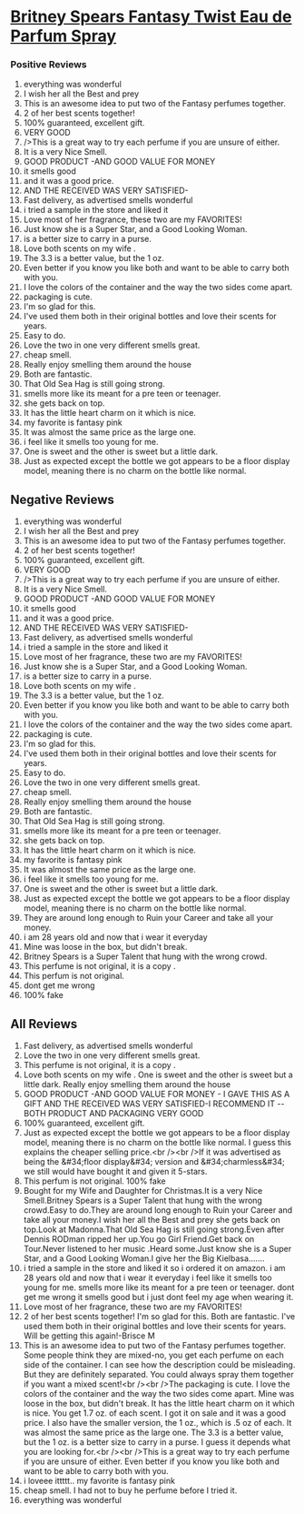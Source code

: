 # [Britney Spears Fantasy Twist Eau de Parfum Spray](https://products.checkmycream.com/products/Britney-Spears-Fantasy-Twist-Eau-de-Parfum-Spray.html)

### Positive Reviews

<ol>
      <li>everything was wonderful</li>
      <li>I wish her all the Best and prey</li>
      <li>This is an awesome idea to put two of the Fantasy perfumes together.  </li>
      <li>2 of her best scents together!</li>
      <li>100% guaranteed, excellent gift.</li>
      <li>VERY GOOD</li>
      <li>/&gt;This is a great way to try each perfume if you are unsure of either.  </li>
      <li>It is a very Nice Smell.</li>
      <li>GOOD PRODUCT -AND GOOD VALUE FOR MONEY</li>
      <li>it smells good</li>
      <li>and it was a good price.  </li>
      <li>AND THE RECEIVED WAS VERY SATISFIED-</li>
      <li>Fast delivery, as advertised smells wonderful</li>
      <li>i tried a sample in the store and liked it</li>
      <li>Love most of her fragrance, these two are my FAVORITES!</li>
      <li>Just know she is a Super Star, and a Good Looking Woman.</li>
      <li>is a better size to carry in a purse.  </li>
      <li>Love both scents on my wife .</li>
      <li>The 3.3 is a better value, but the 1 oz.</li>
      <li>Even better if you know you like both and want to be able to carry both with you.</li>
      <li>I love the colors of the container and the way the two sides come apart.  </li>
      <li>packaging is cute.  </li>
      <li>I&#x27;m so glad for this.</li>
      <li>I&#x27;ve used them both in their original bottles and love their scents for years.</li>
      <li>Easy to do.</li>
      <li>Love the two in one very different smells great.</li>
      <li>cheap smell.</li>
      <li>Really enjoy smelling them around the house</li>
      <li>Both are fantastic.</li>
      <li>That Old Sea Hag is still going strong.</li>
      <li>smells more like its meant for a pre teen or teenager.</li>
      <li>she gets back on top.</li>
      <li>It has the little heart charm on it which is nice.  </li>
      <li>my favorite is fantasy pink</li>
      <li>It was almost the same price as the large one.  </li>
      <li>i feel like it smells too young for me.</li>
      <li>One is sweet and the other is sweet but a little dark.</li>
      <li>Just as expected except the bottle we got appears to be a floor display model, meaning there is no charm on the bottle like normal.</li>
</ol>


<h2>Negative Reviews</h2>
<ol>
<li> everything was wonderful</li>
<li> I wish her all the Best and prey</li>
<li> This is an awesome idea to put two of the Fantasy perfumes together.  </li>
<li> 2 of her best scents together!</li>
<li> 100% guaranteed, excellent gift.</li>
<li> VERY GOOD</li>
<li> /&gt;This is a great way to try each perfume if you are unsure of either.  </li>
<li> It is a very Nice Smell.</li>
<li> GOOD PRODUCT -AND GOOD VALUE FOR MONEY</li>
<li> it smells good</li>
<li> and it was a good price.  </li>
<li> AND THE RECEIVED WAS VERY SATISFIED-</li>
<li> Fast delivery, as advertised smells wonderful</li>
<li> i tried a sample in the store and liked it</li>
<li> Love most of her fragrance, these two are my FAVORITES!</li>
<li> Just know she is a Super Star, and a Good Looking Woman.</li>
<li> is a better size to carry in a purse.  </li>
<li> Love both scents on my wife .</li>
<li> The 3.3 is a better value, but the 1 oz.</li>
<li> Even better if you know you like both and want to be able to carry both with you.</li>
<li> I love the colors of the container and the way the two sides come apart.  </li>
<li> packaging is cute.  </li>
<li> I&#x27;m so glad for this.</li>
<li> I&#x27;ve used them both in their original bottles and love their scents for years.</li>
<li> Easy to do.</li>
<li> Love the two in one very different smells great.</li>
<li> cheap smell.</li>
<li> Really enjoy smelling them around the house</li>
<li> Both are fantastic.</li>
<li> That Old Sea Hag is still going strong.</li>
<li> smells more like its meant for a pre teen or teenager.</li>
<li> she gets back on top.</li>
<li> It has the little heart charm on it which is nice.  </li>
<li> my favorite is fantasy pink</li>
<li> It was almost the same price as the large one.  </li>
<li> i feel like it smells too young for me.</li>
<li> One is sweet and the other is sweet but a little dark.</li>
<li> Just as expected except the bottle we got appears to be a floor display model, meaning there is no charm on the bottle like normal.</li>
<li> They are around long enough to Ruin your Career and take all your money.</li>
<li> i am 28 years old and now that i wear it everyday</li>
<li> Mine was loose in the box, but didn&#x27;t break.  </li>
<li> Britney Spears is a Super Talent that hung with the wrong crowd.</li>
<li> This perfume is not original, it is a copy .</li>
<li> This perfum is not original.</li>
<li> dont get me wrong</li>
<li> 100% fake</li>
</ol>

<h2>All Reviews</h2>

<ol>
    <li> Fast delivery, as advertised smells wonderful</li>
    <li> Love the two in one very different smells great.</li>
    <li> This perfume is not original, it is a copy .</li>
    <li> Love both scents on my wife . One is sweet and the other is sweet but a little dark. Really enjoy smelling them around the house</li>
    <li> GOOD PRODUCT -AND GOOD VALUE FOR MONEY - I GAVE  THIS AS A  GIFT AND THE RECEIVED WAS VERY SATISFIED-I RECOMMEND IT --BOTH PRODUCT AND PACKAGING VERY GOOD</li>
    <li> 100% guaranteed, excellent gift.</li>
    <li> Just as expected except the bottle we got appears to be a floor display model, meaning there is no charm on the bottle like normal. I guess this explains the cheaper selling price.&lt;br /&gt;&lt;br /&gt;If it was advertised as being the &amp;#34;floor display&amp;#34; version and &amp;#34;charmless&amp;#34; we still would have bought it and given it 5-stars.</li>
    <li> This perfum is not original. 100% fake</li>
    <li> Bought for my Wife and Daughter for Christmas.It is a very Nice Smell.Britney Spears is a Super Talent that hung with the wrong crowd.Easy to do.They are around long enough to Ruin your Career and take all your money.I wish her all the Best and prey she gets back on top.Look at Madonna.That Old Sea Hag is still going strong.Even after Dennis RODman ripped her up.You go Girl Friend.Get back on Tour.Never listened to her music .Heard some.Just know she is a Super Star, and a Good Looking Woman.I give her the Big Kielbasa…….</li>
    <li> i tried a sample in the store and liked it so i ordered it on amazon. i am 28 years old and now that i wear it everyday i feel like it smells too young for me. smells more like its meant for a pre teen or teenager. dont get me wrong it smells good but i just dont feel my age when wearing it.</li>
    <li> Love most of her fragrance, these two are my FAVORITES!</li>
    <li> 2 of her best scents together! I&#x27;m so glad for this. Both are fantastic. I&#x27;ve used them both in their original bottles and love their scents for years. Will be getting this again!-Brisce M</li>
    <li> This is an awesome idea to put two of the Fantasy perfumes together.  Some people think they are mixed-no, you get each perfume on each side of the container.  I can see how the description could be misleading.  But they are definitely separated.  You could always spray them together if you want a mixed scent!&lt;br /&gt;&lt;br /&gt;The packaging is cute.  I love the colors of the container and the way the two sides come apart.  Mine was loose in the box, but didn&#x27;t break.  It has the little heart charm on it which is nice.  You get 1.7 oz. of each scent.  I got it on sale and it was a good price.  I also have the smaller version, the 1 oz., which is .5 oz of each.  It was almost the same price as the large one.  The 3.3 is a better value, but the 1 oz. is a better size to carry in a purse.  I guess it depends what you are looking for.&lt;br /&gt;&lt;br /&gt;This is a great way to try each perfume if you are unsure of either.  Even better if you know you like both and want to be able to carry both with you.</li>
    <li> i loveee ittttt.. my favorite is fantasy pink</li>
    <li> cheap smell. I had not to buy he perfume before I tried it.</li>
    <li> everything was wonderful</li>
</ol>




